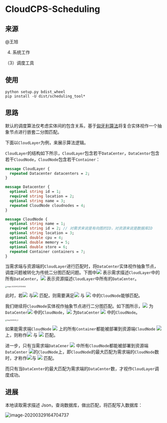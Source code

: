 # CloudCPS-Scheduling

## 来源

@王旭

4. 系统工作

  （3）调度工具

## 使用

```shell
python setup.py bdist_wheel
pip install -U dist/scheduling_tool*
```

## 思路

默认的调度算法仅考虑实体间的包含关系，基于[匈牙利算法](https://zh.wikipedia.org/zh-hans/匈牙利算法)将复合实体视作一个抽象节点进行嵌套二分图匹配。

下面以`CloudLayer`为例，来展示算法逻辑。

`CloudLayer`的结构如下所示，`CloudLayer`包含若干`DataCenter`，`DataCentor`包含若干`CloudNode`，`CloudNode`包含若干`Container`：

```protobuf
message CloudLayer {
  repeated Datacenter datacenters = 2;
}

message Datacenter {
  optional string id = 1;
  required string location = 2;
  optional string name = 3;
  repeated CloudNode cloudnodes = 4;
}

message CloudNode {
  optional string name = 1;
  required string id = 2; // 对需求来说是有向图的ID，对资源来说是数据库ID
  optional string location = 3;
  optional double cpu = 4;
  optional double memory = 5;
  optional double store = 6;
  repeated Container containers = 7;
}
```

当需求端与资源端的`CloudLayer`进行匹配时，将`DataCenter`实体视作抽象节点，调度问题被转化为传统二分图匹配问题。下图中![](http://latex.codecogs.com/gif.latex?\\D_1%2cD_2%2cD_3) 表示需求描述`CloudLayer`中的所有`DataCenter`，![](http://latex.codecogs.com/gif.latex?\\d_1%2cd_2%2cd_3) 表示资源描述`CloudLayer`中所有的`DataCenter`。

<img src="https://tva1.sinaimg.cn/large/007S8ZIlly1gdraorqt0rj30xe0u0who.jpg" alt="image-20200412210154856" style="zoom:33%;" />

此时，若![](http://latex.codecogs.com/gif.latex?\\D_1) 与![](http://latex.codecogs.com/gif.latex?\\d_1) 匹配，则需要满足![](http://latex.codecogs.com/gif.latex?\\D_1) 与 ![](http://latex.codecogs.com/gif.latex?\\d_1) 中的`CloudNode`能够匹配。

我们继续将`CloudNode`实体视作抽象节点进行二分图匹配。如下图所示，![](http://latex.codecogs.com/gif.latex?\\C_1%2c+C_2) 为`DataCenter`![](http://latex.codecogs.com/gif.latex?\\D_1) 中的`CloudNode`，![](http://latex.codecogs.com/gif.latex?\\c_1%2c+c_2%2c+c_3) 为`DataCenter` ![](http://latex.codecogs.com/gif.latex?\\d_1) 中的`CloudNode`。

<img src="https://tva1.sinaimg.cn/large/007S8ZIlly1gdraykifwqj315w0u0gpc.jpg" alt="Snip20200412_9" style="zoom:33%;" />

如果能需求端`CloudNode` ![](http://latex.codecogs.com/gif.latex?\\C_x) 上的所有`Container`都能被部署到资源端`CloudNode` ![](http://latex.codecogs.com/gif.latex?\\c_y)上，则称作![](http://latex.codecogs.com/gif.latex?\\C_x) 与 ![](http://latex.codecogs.com/gif.latex?\\c_y) 匹配。

进一步，只有当需求端`DataCener` ![](http://latex.codecogs.com/gif.latex?\\D_x) 中所有`CloudNode`都能被部署到资源端`DataCenter` ![](http://latex.codecogs.com/gif.latex?\\d_y)的`CloudNode`上，即`CloudNode`的最大匹配为需求端的`CloudNode`数时，才称作![](http://latex.codecogs.com/gif.latex?\\D_1)与 ![](http://latex.codecogs.com/gif.latex?\\d_1) 匹配。

而只有当`DataCenter`的最大匹配为需求端的`DataCenter`数，才视作`CloudLayer`调度成功。

## 进展

本地读取需求描述 Json，查询数据库，做出匹配，将匹配写入数据库：

![image-20200329164704737](https://tva1.sinaimg.cn/large/00831rSTly1gdaw7p0fe0j30nc0kak55.jpg)

